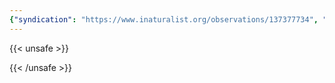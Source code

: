 ```yaml
---
{"syndication": "https://www.inaturalist.org/observations/137377734", "date": "2022-10-02T13:39:31-04:00", "taxon": {"name": "Persicaria longiseta", "common_name": "low smartweed"}, "quality_grade": "needs_id", "identifications_most_agree": false, "species_guess": "low smartweed", "identifications_most_disagree": false, "captive": false, "project_ids": [4034], "community_taxon_id": null, "geojson": {"type": "Point", "coordinates": [-75.2316797222, 43.0922352778]}, "owners_identification_from_vision": true, "identifications_count": 0, "obscured": false, "num_identification_agreements": 0, "num_identification_disagreements": 0, "place_guess": "Eagle St & Seymour Ave, Utica, NY 13501, USA", "photos": [{"id": 234619334, "license_code": "cc-by-nc", "original_dimensions": {"width": 1536, "height": 2048}, "url": "https://inaturalist-open-data.s3.amazonaws.com/photos/234619334/square.jpeg", "attribution": "(c) Brandon Rozek, some rights reserved (CC BY-NC)", "flags": [], "moderator_actions": [], "hidden": false}, {"id": 234619357, "license_code": "cc-by-nc", "original_dimensions": {"width": 1536, "height": 2048}, "url": "https://inaturalist-open-data.s3.amazonaws.com/photos/234619357/square.jpeg", "attribution": "(c) Brandon Rozek, some rights reserved (CC BY-NC)", "flags": [], "moderator_actions": [], "hidden": false}]}
---
```

{{< unsafe >}}

{{< /unsafe >}}
